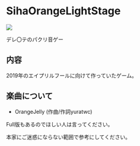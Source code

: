 # SihaOrangeLightStage
![](https://img.shields.io/badge/Javascript-276DC3.svg?logo=javascript&style=flat)

デレ〇テのパクリ音ゲー

## 内容
2019年のエイプリルフールに向けて作っていたゲーム。

## 楽曲について
- OrangeJelly (作曲/作詞yuratwc)

Full版もあるのでほしい人は言ってください。

本家にご迷惑にならない範囲で参考にしてください。
